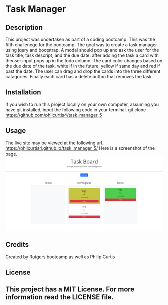 # Task Manager
## Description
This project was undertaken as part of a coding bootcamp. This was the fifth challenege for the bootcamp. The goal was to create a task manager using jqery and bootstrap. A modal should pop up and ask the user for the task title, task descript, and the due date. after adding the task a card with theuser input pops up in the todo column. The card color changes based on the due date of the task. white if in the future, yellow if same day and red if past the date. The user can drag and drop the cards into the three different catagories. Finally each card has a delete button that removes the task.

## Installation
If you wish to run this project locally on your own computer, assuming you have git installed, input the following code in your terminal.
git clone https://github.com/philcurtis4/task_manager_5
## Usage
The live site may be viewed at the following url.
https://philcurtis4.github.io/task_manager_5/
Here is a screenshot of the page.
![screenshot of the task manager page](./assets/imgs/screenshot.jpg)
    
## Credits
Created by Rutgers bootcamp as well as Philip Curtis
## License
This project has a MIT License. For more information read the LICENSE file.
---
